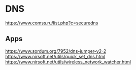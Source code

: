 # DNS
https://www.comss.ru/list.php?c=securedns

## Apps
https://www.sordum.org/7952/dns-jumper-v2-2
<br>
https://www.nirsoft.net/utils/quick_set_dns.html
<br>
https://www.nirsoft.net/utils/wireless_network_watcher.html

